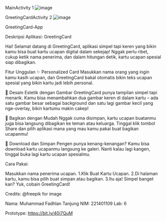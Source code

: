 MainActivity 1
![image](https://github.com/user-attachments/assets/22511e48-f7b8-4bd2-a54e-12e5e3276abb)

GreetingCardActivity 2
![image](https://github.com/user-attachments/assets/3a5d176c-52d9-4835-9541-6b0d4ae272ab)

GreetingCard-App

Deskripsi Aplikasi: GreetingCard

Hai! Selamat datang di GreetingCard, aplikasi simpel tapi keren yang bikin kamu bisa buat kartu ucapan digital dalam sekejap! Nggak perlu ribet, cukup ketik nama penerima, dan dalam hitungan detik, kartu ucapan spesial siap dibagikan.

Fitur Unggulan
✨ Personalized Card
Masukkan nama orang yang ingin kamu kasih ucapan, dan GreetingCard bakal otomatis bikin teks ucapan spesial yang bikin kartu jadi lebih personal.

📸 Desain Estetik dengan Gambar
GreetingCard punya tampilan simpel tapi menarik. Kamu bisa menambahkan dua gambar keren di dalam kartu – ada satu gambar besar sebagai background dan satu lagi gambar kecil yang nge-overlay, bikin kartumu makin cakep!

🎉 Bagikan dengan Mudah
Nggak cuma disimpan, kartu ucapan buatanmu juga bisa langsung dibagikan ke teman atau keluarga. Tinggal klik tombol Share dan pilih aplikasi mana yang mau kamu pakai buat bagikan ucapanmu!

💾 Download dan Simpan
Pengen punya kenang-kenangan? Kamu bisa download kartu ucapanmu langsung ke galeri. Nanti kalau lagi kangen, tinggal buka lagi kartu ucapan spesialmu.

Cara Pakai:

Masukkan nama penerima ucapan.
1.Klik Buat Kartu Ucapan.
2.Di halaman kartu, kamu bisa pilih buat simpan atau bagikan.
3.Itu aja! Simpel banget kan? Yuk, cobain GreetingCard!

Credits:
@freepik for image

Nama: Muhammad Fadhlan Tanjung
NIM: 221401109
Lab: 6

Prototype: https://bit.ly/40i7QuM
